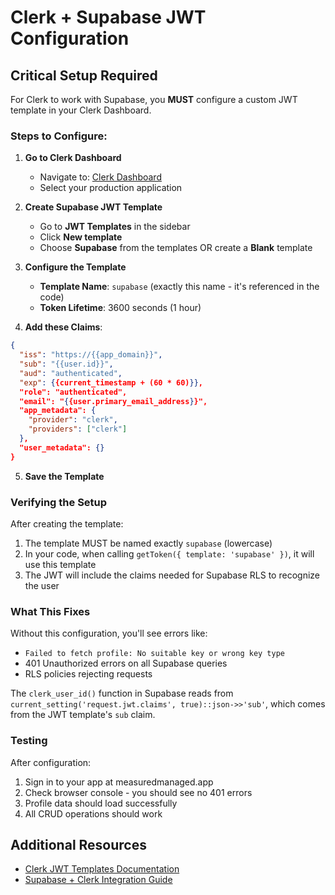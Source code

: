 # Clerk + Supabase JWT Configuration

## Critical Setup Required

For Clerk to work with Supabase, you **MUST** configure a custom JWT template in your Clerk Dashboard.

### Steps to Configure:

1. **Go to Clerk Dashboard**
   - Navigate to: [Clerk Dashboard](https://dashboard.clerk.com)
   - Select your production application

2. **Create Supabase JWT Template**
   - Go to **JWT Templates** in the sidebar
   - Click **New template**
   - Choose **Supabase** from the templates OR create a **Blank** template

3. **Configure the Template**
   - **Template Name**: `supabase` (exactly this name - it's referenced in the code)
   - **Token Lifetime**: 3600 seconds (1 hour)

4. **Add these Claims**:
```json
{
  "iss": "https://{{app_domain}}",
  "sub": "{{user.id}}",
  "aud": "authenticated",
  "exp": {{current_timestamp + (60 * 60)}},
  "role": "authenticated",
  "email": "{{user.primary_email_address}}",
  "app_metadata": {
    "provider": "clerk",
    "providers": ["clerk"]
  },
  "user_metadata": {}
}
```

5. **Save the Template**

### Verifying the Setup

After creating the template:

1. The template MUST be named exactly `supabase` (lowercase)
2. In your code, when calling `getToken({ template: 'supabase' })`, it will use this template
3. The JWT will include the claims needed for Supabase RLS to recognize the user

### What This Fixes

Without this configuration, you'll see errors like:
- `Failed to fetch profile: No suitable key or wrong key type`
- 401 Unauthorized errors on all Supabase queries
- RLS policies rejecting requests

The `clerk_user_id()` function in Supabase reads from `current_setting('request.jwt.claims', true)::json->>'sub'`, which comes from the JWT template's `sub` claim.

### Testing

After configuration:
1. Sign in to your app at measuredmanaged.app
2. Check browser console - you should see no 401 errors
3. Profile data should load successfully
4. All CRUD operations should work

## Additional Resources

- [Clerk JWT Templates Documentation](https://clerk.com/docs/request-authentication/jwt-templates)
- [Supabase + Clerk Integration Guide](https://clerk.com/docs/integrations/databases/supabase)
